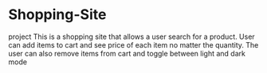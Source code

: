 # Shopping-Site
project
This is a shopping site that allows a user search for a product. User can add items to cart and see price of each item no matter the quantity. The user can also remove items from cart and toggle between light and dark mode
